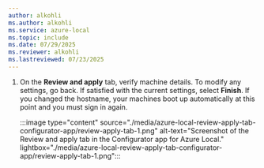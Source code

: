 ```yaml
---
author: alkohli
ms.author: alkohli
ms.service: azure-local
ms.topic: include
ms.date: 07/29/2025
ms.reviewer: alkohli
ms.lastreviewed: 07/23/2025
---
```


1. On the **Review and apply** tab, verify machine details. To modify any settings, go back. If satisfied with the current settings, select **Finish**. If you changed the hostname, your machines boot up automatically at this point and you must sign in again.

   :::image type="content" source="./media/azure-local-review-apply-tab-configurator-app/review-apply-tab-1.png" alt-text="Screenshot of the Review and apply tab in the Configurator app for Azure Local." lightbox="./media/azure-local-review-apply-tab-configurator-app/review-apply-tab-1.png":::
